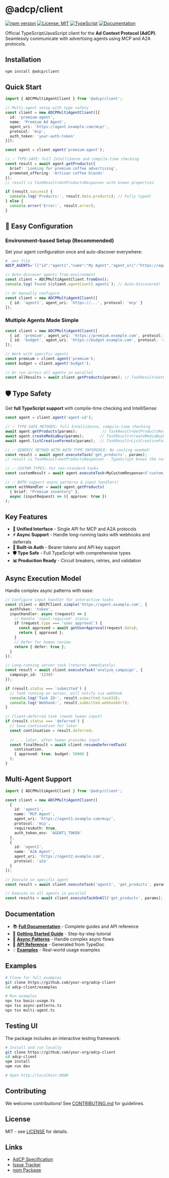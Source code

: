 # @adcp/client

[![npm version](https://badge.fury.io/js/@adcp%2Fclient.svg)](https://badge.fury.io/js/@adcp%2Fclient)
[![License: MIT](https://img.shields.io/badge/License-MIT-yellow.svg)](https://opensource.org/licenses/MIT)
[![TypeScript](https://img.shields.io/badge/TypeScript-Ready-blue.svg)](https://www.typescriptlang.org/)
[![Documentation](https://img.shields.io/badge/docs-GitHub%20Pages-blue)](https://your-org.github.io/adcp-client/)

Official TypeScript/JavaScript client for the **Ad Context Protocol (AdCP)**. Seamlessly communicate with advertising agents using MCP and A2A protocols.

## Installation

```bash
npm install @adcp/client
```

## Quick Start

```typescript
import { ADCPMultiAgentClient } from '@adcp/client';

// Multi-agent setup with type safety
const client = new ADCPMultiAgentClient([{
  id: 'premium-agent',
  name: 'Premium Ad Agent', 
  agent_uri: 'https://agent.example.com/mcp/',
  protocol: 'mcp',
  auth_token: 'your-auth-token'
}]);

const agent = client.agent('premium-agent');

// ✅ TYPE-SAFE: Full IntelliSense and compile-time checking
const result = await agent.getProducts({
  brief: 'Looking for premium coffee advertising',
  promoted_offering: 'Artisan coffee blends'
});
// result is TaskResult<GetProductsResponse> with known properties

if (result.success) {
  console.log('Products:', result.data.products); // Fully typed!
} else {
  console.error('Error:', result.error);
}
```

## 🔧 Easy Configuration

### Environment-based Setup (Recommended)
Set your agent configuration once and auto-discover everywhere:

```bash
# .env file
ADCP_AGENTS='[{"id":"agent1","name":"My Agent","agent_uri":"https://agent.example.com","protocol":"mcp","auth_token":"token123"}]'
```

```typescript
// Auto-discover agents from environment
const client = ADCPMultiAgentClient.fromEnv();
console.log(`Found ${client.agentCount} agents`); // Auto-discovered!

// Or manually configure
const client = new ADCPMultiAgentClient([
  { id: 'agent1', agent_uri: 'https://...', protocol: 'mcp' }
]);
```

### Multiple Agents Made Simple
```typescript
const client = new ADCPMultiAgentClient([
  { id: 'premium', agent_uri: 'https://premium.example.com', protocol: 'mcp' },
  { id: 'budget', agent_uri: 'https://budget.example.com', protocol: 'a2a' }
]);

// Work with specific agents
const premium = client.agent('premium');
const budget = client.agent('budget');

// Or run across all agents in parallel
const allResults = await client.getProducts(params); // TaskResult<GetProductsResponse>[]
```

## 🛡️ Type Safety

Get **full TypeScript support** with compile-time checking and IntelliSense:

```typescript
const agent = client.agent('agent-id');

// ✅ TYPE-SAFE METHODS: Full IntelliSense, compile-time checking
await agent.getProducts(params);           // TaskResult<GetProductsResponse>
await agent.createMediaBuy(params);       // TaskResult<CreateMediaBuyResponse>
await agent.listCreativeFormats(params);  // TaskResult<ListCreativeFormatsResponse>

// ✅ GENERIC METHOD WITH AUTO TYPE INFERENCE: No casting needed!
const result = await agent.executeTask('get_products', params);
// result is TaskResult<GetProductsResponse> - TypeScript knows the return type!

// ✅ CUSTOM TYPES: For non-standard tasks
const customResult = await agent.executeTask<MyCustomResponse>('custom_task', params);

// ✅ BOTH support async patterns & input handlers!
const withHandler = await agent.getProducts(
  { brief: "Premium inventory" },
  async (inputRequest) => ({ approve: true })
);
```

## Key Features

- **🔗 Unified Interface** - Single API for MCP and A2A protocols
- **⚡ Async Support** - Handle long-running tasks with webhooks and deferrals
- **🔐 Built-in Auth** - Bearer tokens and API key support
- **🛡️ Type Safe** - Full TypeScript with comprehensive types
- **📊 Production Ready** - Circuit breakers, retries, and validation

## Async Execution Model

Handle complex async patterns with ease:

```typescript
// Configure input handler for interactive tasks
const client = ADCPClient.simple('https://agent.example.com', {
  authToken: 'token',
  inputHandler: async (request) => {
    // Handle 'input-required' status
    if (request.type === 'user_approval') {
      const approved = await getUserApproval(request.data);
      return { approved };
    }
    // Defer for human review
    return { defer: true };
  }
});

// Long-running server task (returns immediately)
const result = await client.executeTask('analyze_campaign', {
  campaign_id: '12345'
});

if (result.status === 'submitted') {
  // Task running on server, will notify via webhook
  console.log('Task ID:', result.submitted.taskId);
  console.log('Webhook:', result.submitted.webhookUrl);
}

// Client-deferred task (needs human input)
if (result.status === 'deferred') {
  // Save continuation for later
  const continuation = result.deferred;
  
  // ... later, after human provides input ...
  const finalResult = await client.resumeDeferredTask(
    continuation,
    { approved: true, budget: 50000 }
  );
}
```

## Multi-Agent Support

```typescript
import { ADCPMultiAgentClient } from '@adcp/client';

const client = new ADCPMultiAgentClient([
  { 
    id: 'agent1',
    name: 'MCP Agent',
    agent_uri: 'https://agent1.example.com/mcp/',
    protocol: 'mcp',
    requiresAuth: true,
    auth_token_env: 'AGENT1_TOKEN'
  },
  {
    id: 'agent2', 
    name: 'A2A Agent',
    agent_uri: 'https://agent2.example.com',
    protocol: 'a2a'
  }
]);

// Execute on specific agent
const result = await client.executeTask('agent1', 'get_products', params);

// Execute on all agents in parallel
const results = await client.executeTaskOnAll('get_products', params);
```

## Documentation

- 📚 **[Full Documentation](https://your-org.github.io/adcp-client/)** - Complete guides and API reference
- 🚀 **[Getting Started Guide](https://your-org.github.io/adcp-client/getting-started)** - Step-by-step tutorial
- 🔄 **[Async Patterns](https://your-org.github.io/adcp-client/async-patterns)** - Handle complex async flows
- 📖 **[API Reference](https://your-org.github.io/adcp-client/api)** - Generated from TypeDoc
- 💡 **[Examples](./examples/)** - Real-world usage examples

## Examples

```bash
# Clone for full examples
git clone https://github.com/your-org/adcp-client
cd adcp-client/examples

# Run examples
npx tsx basic-usage.ts
npx tsx async-patterns.ts
npx tsx multi-agent.ts
```

## Testing UI

The package includes an interactive testing framework:

```bash
# Install and run locally
git clone https://github.com/your-org/adcp-client
cd adcp-client
npm install
npm run dev

# Open http://localhost:8080
```

## Contributing

We welcome contributions! See [CONTRIBUTING.md](./CONTRIBUTING.md) for guidelines.

## License

MIT - see [LICENSE](./LICENSE) for details.

## Links

- [AdCP Specification](https://adcontextprotocol.org)
- [Issue Tracker](https://github.com/your-org/adcp-client/issues)
- [npm Package](https://www.npmjs.com/package/@adcp/client)